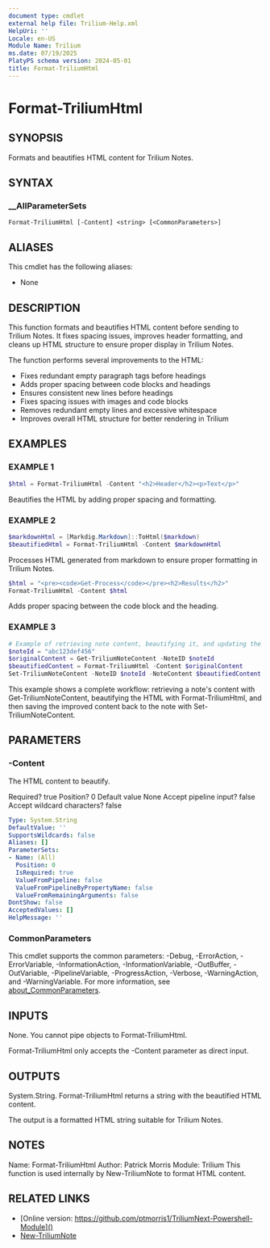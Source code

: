 ```yaml
---
document type: cmdlet
external help file: Trilium-Help.xml
HelpUri: ''
Locale: en-US
Module Name: Trilium
ms.date: 07/19/2025
PlatyPS schema version: 2024-05-01
title: Format-TriliumHtml
---
```


# Format-TriliumHtml

## SYNOPSIS

Formats and beautifies HTML content for Trilium Notes.

## SYNTAX

### __AllParameterSets

```
Format-TriliumHtml [-Content] <string> [<CommonParameters>]
```

## ALIASES

This cmdlet has the following aliases:
- None

## DESCRIPTION

This function formats and beautifies HTML content before sending to Trilium Notes.
It fixes spacing issues, improves header formatting, and cleans up HTML structure
to ensure proper display in Trilium Notes.

The function performs several improvements to the HTML:
- Fixes redundant empty paragraph tags before headings
- Adds proper spacing between code blocks and headings
- Ensures consistent new lines before headings
- Fixes spacing issues with images and code blocks
- Removes redundant empty lines and excessive whitespace
- Improves overall HTML structure for better rendering in Trilium

## EXAMPLES

### EXAMPLE 1

```powershell
$html = Format-TriliumHtml -Content "<h2>Header</h2><p>Text</p>"
```
Beautifies the HTML by adding proper spacing and formatting.

### EXAMPLE 2

```powershell
$markdownHtml = [Markdig.Markdown]::ToHtml($markdown)
$beautifiedHtml = Format-TriliumHtml -Content $markdownHtml
```
Processes HTML generated from markdown to ensure proper formatting in Trilium Notes.

```powershell
$html = "<pre><code>Get-Process</code></pre><h2>Results</h2>"
Format-TriliumHtml -Content $html
```
Adds proper spacing between the code block and the heading.

### EXAMPLE 3

```powershell
# Example of retrieving note content, beautifying it, and updating the note
$noteId = "abc123def456"
$originalContent = Get-TriliumNoteContent -NoteID $noteId
$beautifiedContent = Format-TriliumHtml -Content $originalContent
Set-TriliumNoteContent -NoteID $noteId -NoteContent $beautifiedContent
```
This example shows a complete workflow: retrieving a note's content with Get-TriliumNoteContent, beautifying the HTML with Format-TriliumHtml, and then saving the improved content back to the note with Set-TriliumNoteContent.

## PARAMETERS

### -Content

The HTML content to beautify.

Required?                    true
Position?                    0
Default value                None
Accept pipeline input?       false
Accept wildcard characters?  false

```yaml
Type: System.String
DefaultValue: ''
SupportsWildcards: false
Aliases: []
ParameterSets:
- Name: (All)
  Position: 0
  IsRequired: true
  ValueFromPipeline: false
  ValueFromPipelineByPropertyName: false
  ValueFromRemainingArguments: false
DontShow: false
AcceptedValues: []
HelpMessage: ''
```

### CommonParameters

This cmdlet supports the common parameters: -Debug, -ErrorAction, -ErrorVariable,
-InformationAction, -InformationVariable, -OutBuffer, -OutVariable, -PipelineVariable,
-ProgressAction, -Verbose, -WarningAction, and -WarningVariable. For more information, see
[about_CommonParameters](https://go.microsoft.com/fwlink/?LinkID=113216).

## INPUTS

None. You cannot pipe objects to Format-TriliumHtml.

Format-TriliumHtml only accepts the -Content parameter as direct input.

## OUTPUTS

System.String. Format-TriliumHtml returns a string with the beautified HTML content.

The output is a formatted HTML string suitable for Trilium Notes.

## NOTES

Name: Format-TriliumHtml
Author: Patrick Morris
Module: Trilium
This function is used internally by New-TriliumNote to format HTML content.


## RELATED LINKS

- [Online version: https://github.com/ptmorris1/TriliumNext-Powershell-Module]()
- [New-TriliumNote]()
